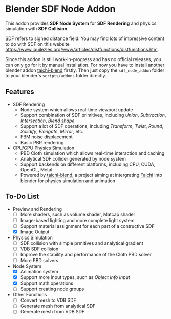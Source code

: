 # Blender SDF Node Addon
This addon provides **SDF Node System** for **SDF Rendering** and physics simulation with **SDF Collision**. 

SDF refers to signed distance field. You may find lots of impressive content to do with SDF on this website https://www.iquilezles.org/www/articles/distfunctions/distfunctions.htm.

Since this addon is still work-in-progress and has no official releases, you can only go for it by manual installation. For now you have to install another blender addon [taichi-blend](https://github.com/taichi-dev/taichi_blend) firstly. Then just copy the `sdf_node_addon` folder to your blender's `scripts/addons` folder directly.


## Features
- SDF Rendering
  - Node system which allows real-time viewport update
  - Support combination of SDF primitives, including *Union*, *Subtraction*, *Intersection*, *Blend shape*
  - Support a lot of SDF operations, including *Transform*, *Twist*, *Round*, *Solidify*, *Elongate*, *Mirror*, etc.
  - FBM noise displacement
  - Basic PBR rendering
- CPU/GPU Physics Simulation
  - PBD Cloth simulation which allows real-time interaction and caching
  - Analytical SDF collider generated by node system
  - Support backends on different platforms, including CPU, CUDA, OpenGL, Metal
  - Powered by [taichi-blend](https://github.com/taichi-dev/taichi_blend), a project aiming at intergrating [Taichi](https://github.com/taichi-dev/taichi) into blender for physics simulation and animation

## To-Do List
* Preview and Rendering
  - [ ] More shaders, such as volume shader, Matcap shader
  - [ ] Image-based lighting and more complete light system
  - [ ] Support material assignment for each part of a contructive SDF
  - [x] Image Output
* Physics Simulation
  - [ ] SDF collision with simple prmitives and analytical gradient
  - [ ] VDB SDF collision
  - [ ] Improve the stability and performance of the Cloth PBD solver
  - [ ] More PBD solvers
* Node System
  - [x] Animation system
  - [x] Support more input types, such as *Object Info Input*
  - [x] Support math operations
  - [ ] Support creating node groups
* Other Functions
  - [ ] Convert mesh to VDB SDF
  - [ ] Generate mesh from analytical SDF
  - [ ] Generate mesh from VDB SDF
